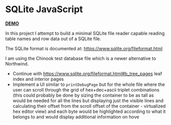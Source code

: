 # SQLite JavaScript

[**DEMO**](https://tomashubelbauer.github.io/sqlite-javascript)

In this project I attempt to build a minimal SQLite file reader capable reading
table names and row data out of a SQLite file.

The SQLite format is documented at: https://www.sqlite.org/fileformat.html

I am using the Chinook test database file which is a newer alternative to
Northwind.

- Continue with https://www.sqlite.org/fileformat.html#b_tree_pages leaf index and interior pages
- Implement a UI similar to `printDebugPage` but for the whole file where the
  user can scroll through the grid of hex+dec+ascii triplet combinations (this
  could probably be done by sizing the container to be as tall as would be needed
  for all the lines but displaying just the visible lines and calculating their
  offset from the scroll offset of the container - virtualized hex editor view)
  and each byte would be highlighted according to what it belongs to and would
  display additional information on hove
